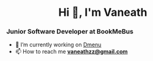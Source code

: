 <h1 align="center">Hi 👋, I'm Vaneath</h1>

### Junior Software Developer at BookMeBus

- 🔭 I’m currently working on [Dmenu](https://github.com/vaneath/dmenu-capstone1)
- 📫 How to reach me **vaneathzz@gmail.com**
